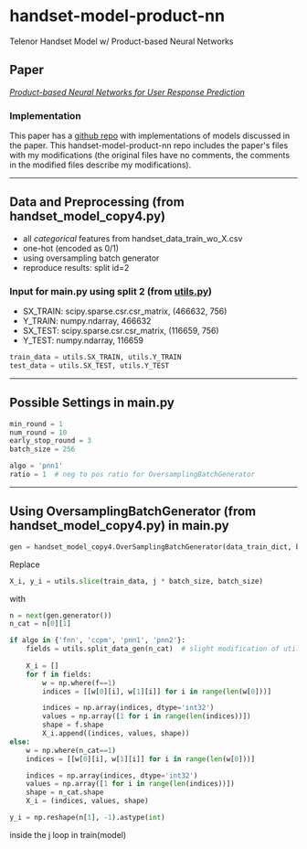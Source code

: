 # handset-model-product-nn
Telenor Handset Model w/ Product-based Neural Networks

## Paper
[_Product-based Neural Networks for User Response Prediction_][paper]

### Implementation
This paper has a [github repo][repo] with implementations of models discussed in the paper. This handset-model-product-nn repo includes the paper's files with my modifications (the original files have no comments, the comments in the modified files describe my modifications).

[paper]: https://arxiv.org/pdf/1611.00144.pdf
[repo]: https://github.com/Atomu2014/product-nets

---
## Data and Preprocessing (from handset_model_copy4.py)
* all _categorical_ features from handset_data_train_wo_X.csv
* one-hot (encoded as 0/1)
* using oversampling batch generator
* reproduce results: split id=2

### Input for main.py using split 2 (from [utils.py][utils])
* SX_TRAIN: scipy.sparse.csr.csr_matrix, (466632, 756)
* Y_TRAIN: numpy.ndarray, 466632
* SX_TEST: scipy.sparse.csr.csr_matrix, (116659, 756)
* Y_TEST: numpy.ndarray, 116659

```py
train_data = utils.SX_TRAIN, utils.Y_TRAIN
test_data = utils.SX_TEST, utils.Y_TEST
```
[utils]: https://github.com/chen10an/handset-model-product-nn/blob/master/product_nets_master/python/utils.py

---
## Possible Settings in main.py
```py
min_round = 1
num_round = 10
early_stop_round = 3
batch_size = 256

algo = 'pnn1'
ratio = 1  # neg to pos ratio for OversamplingBatchGenerator
```

---
## Using OversamplingBatchGenerator (from handset_model_copy4.py) in main.py
```py
gen = handset_model_copy4.OverSamplingBatchGenerator(data_train_dict, batch_size=batch_size, r=1)
```
Replace 
```py
X_i, y_i = utils.slice(train_data, j * batch_size, batch_size)
``` 
with
```py
n = next(gen.generator())
n_cat = n[0][1]

if algo in {'fnn', 'ccpm', 'pnn1', 'pnn2'}:
    fields = utils.split_data_gen(n_cat)  # slight modification of utils.split_data
    
    X_i = []
    for f in fields:
        w = np.where(f==1)
        indices = [[w[0][i], w[1][i]] for i in range(len(w[0]))]

        indices = np.array(indices, dtype='int32')
        values = np.array([1 for i in range(len(indices))])
        shape = f.shape
        X_i.append((indices, values, shape))
else:
    w = np.where(n_cat==1)
    indices = [[w[0][i], w[1][i]] for i in range(len(w[0]))]

    indices = np.array(indices, dtype='int32')
    values = np.array([1 for i in range(len(indices))])
    shape = n_cat.shape
    X_i = (indices, values, shape)

y_i = np.reshape(n[1], -1).astype(int)
```
inside the j loop in train(model)
